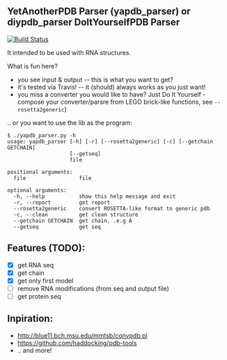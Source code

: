 YetAnotherPDB Parser (yapdb_parser) or diypdb_parser DoItYourselfPDB Parser
-------------------------------------------------

[![Build Status](https://travis-ci.org/m4rx9/yapdb_parser.svg?branch=master)](https://travis-ci.org/m4rx9/yapdb_parser)

It intended to be used with RNA structures.

What is fun here?

+ you see input & output -- this is what you want to get?
+ it's tested via Travis! -- it (should) always works as you just want!
+ you miss a converter you would like to have? Just Do It Yourself - compose your converter/parsre from LEGO brick-like functions, see `--rosetta2generic`)

.. or you want to use the lib as the program:

    $ ./yapdb_parser.py -h
    usage: yapdb_parser [-h] [-r] [--rosetta2generic] [-c] [--getchain GETCHAIN]
                        [--getseq]
                        file
    
    positional arguments:
      file                 file
    
    optional arguments:
      -h, --help           show this help message and exit
      -r, --report         get report
      --rosetta2generic    convert ROSETTA-like format to generic pdb
      -c, --clean          get clean structure
      --getchain GETCHAIN  get chain, .e.g A
      --getseq             get seq


## Features (TODO):

- [X] get RNA seq
- [X] get chain
- [X] get only first model
- [ ] remove RNA modifications (from seq and output file)
- [ ] get protein seq

## Inpiration:

+ http://blue11.bch.msu.edu/mmtsb/convpdb.pl
+ https://github.com/haddocking/pdb-tools
+ .. and more!
